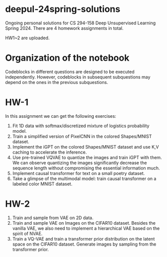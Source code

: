 # deepul-24spring-solutions
Ongoing personal solutions for CS 294-158 Deep Unsupervised Learning Spring 2024.
There are 4 homework assignments in total.

HW1~2 are uploaded.

# Organization of the notebook
Codeblocks in different questions are designed to be executed independently. However, codeblocks in subsequent subquestions may depend on the ones in the previous subquestions.

# HW-1
In this assignment we can get the following exercises:
1. Fit 1D data with softmax/discretized mixture of logistics probability model.
2. Train a simplified version of PixelCNN in the colored Shapes/MNIST dataset.
3. Implement the iGPT on the colored Shapes/MNIST dataset and use K,V caching to accelerate the inference.
4. Use pre-trained VQVAE to quantize the images and train iGPT with them. We can observe quantizing the images significantly decrease the sequence length without compromising the essential information much.
5. Implement causal transformer for text on a small poetry dataset.
6. Take a glimpse of the multimodal model: train causal transformer on a labeled color MNIST dataset.

# HW-2
1. Train and sample from VAE on 2D data.
2. Train and sample VAE on Images on the CIFAR10 dataset. Besides the vanilla VAE, we also need to implement a hierarchical VAE based on the spirit of NVAE.
3. Train a VQ-VAE and train a transformer prior distribution on the latent space on the CIFAR10 dataset. Generate images by sampling from the transformer prior.
